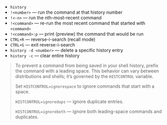 - `history`
- `!<number>` — run the command at that history number
- `!<-n>` — run the nth-most-recent command
- `!<command>` — re-run the most recent command that started with `<command>`
- `!<command>:p` — print (preview) the command that would be run
- `CTRL+R` — reverse-i-search (recall mode)
- `CTRL+G` — exit reverse-i-search
- `history -d <number>` — delete a specific history entry
- `history -c` — clear entire history

> To prevent a command from being saved in your shell history, prefix the command with a leading space. This behavior can vary between distributions and shells; it’s governed by the `HISTCONTROL` variable.
> 
> Set `HISTCONTROL=ignorespace` to ignore commands that start with a space.
> 
> `HISTCONTROL=ignoredups` — ignore duplicate entries.
> 
> `HISTCONTROL=ignoreboth` — ignore both leading-space commands and duplicates.